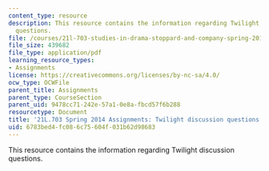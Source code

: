 ```yaml
---
content_type: resource
description: This resource contains the information regarding Twilight discussion
  questions.
file: /courses/21l-703-studies-in-drama-stoppard-and-company-spring-2014/6783bed4fc086c75604f031b62d98683_MIT21L_703S14_Twilight.pdf
file_size: 439682
file_type: application/pdf
learning_resource_types:
- Assignments
license: https://creativecommons.org/licenses/by-nc-sa/4.0/
ocw_type: OCWFile
parent_title: Assignments
parent_type: CourseSection
parent_uid: 9478cc71-242e-57a1-0e8a-fbcd57f6b288
resourcetype: Document
title: '21L.703 Spring 2014 Assignments: Twilight discussion questions'
uid: 6783bed4-fc08-6c75-604f-031b62d98683
---
```

This resource contains the information regarding Twilight discussion questions.